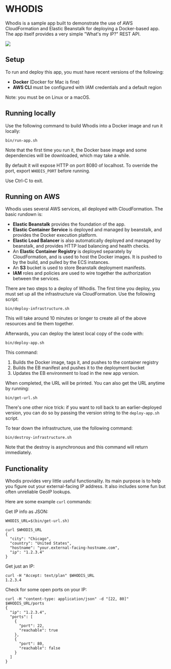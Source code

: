 WHODIS
======

Whodis is a sample app built to demonstrate the use of AWS CloudFormation and
Elastic Beanstalk for deploying a Docker-based app. The app itself provides a
very simple "What's my IP?" REST API.

![](https://media.tenor.co/images/8029940a475103b4a752b40953af3c68/tenor.gif)


Setup
-----

To run and deploy this app, you must have recent versions of the following:
* **Docker** (Docker for Mac is fine)
* **AWS CLI** must be configured with IAM credentials and a default region

Note: you must be on Linux or a macOS.


Running locally
---------------

Use the following command to build Whodis into a Docker image and run it
locally:

```
bin/run-app.sh
```

Note that the first time you run it, the Docker base image and some
dependencies will be downloaded, which may take a while.

By default it will expose HTTP on port 8080 of localhost. To override the port,
export `WHODIS_PORT` before running.

Use Ctrl-C to exit.


Running on AWS
--------------

Whodis uses several AWS services, all deployed with CloudFormation. The basic
rundown is:
* **Elastic Beanstalk** provides the foundation of the app.
* **Elastic Container Service** is deployed and managed by beanstalk, and
  provides the Docker execution platform.
* **Elastic Load Balancer** is also automatically deployed and managed by
  beanstalk, and provides HTTP load balancing and health checks.
* An **Elastic Container Registry** is deployed separately by CloudFormation,
  and is used to host the Docker images. It is pushed to by the build, and
  pulled by the ECS instances.
* An **S3** bucket is used to store Beanstalk deployment manifests.
* **IAM** roles and policies are used to wire together the authorization between
  the services.


There are two steps to a deploy of Whodis. The first time you deploy, you must
set up all the infrastructure via CloudFormation. Use the following script:

```
bin/deploy-infrastructure.sh
```

This will take around 10 minutes or longer to create all of the above resources
and tie them together.

Afterwards, you can deploy the latest local copy of the code with:

```
bin/deploy-app.sh
```

This command:
1. Builds the Docker image, tags it, and pushes to the container registry
2. Builds the EB manifest and pushes it to the deployment bucket
3. Updates the EB environment to load in the new app version.

When completed, the URL will be printed. You can also get the URL anytime by
running:

```
bin/get-url.sh
```

There's one other nice trick: if you want to roll back to an earlier-deployed
version, you can do so by passing the version string to the `deploy-app.sh`
script.

To tear down the infrastructure, use the following command:

```
bin/destroy-infrastructure.sh
```

Note that the destroy is asynchronous and this command will return immediately.


Functionality
-------------

Whodis provides very little useful functionality. Its main purpose is to
help you figure out your external-facing IP address. It also includes some
fun but often unreliable GeoIP lookups.

Here are some example `curl` commands:


Get IP info as JSON:
```
WHODIS_URL=$(bin/get-url.sh)

curl $WHODIS_URL
{
  "city": "Chicago",
  "country": "United States",
  "hostname": "your.external-facing-hostname.com",
  "ip": "1.2.3.4"
}
```

Get just an IP:
```
curl -H "Accept: text/plan" $WHODIS_URL
1.2.3.4
```

Check for some open ports on your IP:
```
curl -H "content-type: application/json" -d "[22, 80]" $WHODIS_URL/ports
{
  "ip": "1.2.3.4",
  "ports": [
    {
      "port": 22,
      "reachable": true
    },
    {
      "port": 80,
      "reachable": false
    }
  ]
}
```
